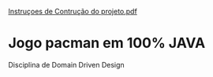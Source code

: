 [Instruçoes de Contrução do projeto.pdf](https://github.com/Marcos26-tech/pacman/files/6631758/Instrucoes.de.Contrucao.do.projeto.pdf)
# Jogo pacman em 100% JAVA

Disciplina de Domain Driven Design
